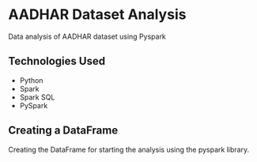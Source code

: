 # AADHAR Dataset Analysis
Data analysis of AADHAR dataset using Pyspark
## Technologies Used
* Python
* Spark
* Spark SQL
* PySpark


## Creating a DataFrame
Creating the DataFrame for starting the analysis using the pyspark library.

